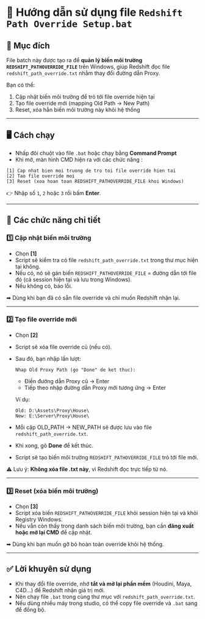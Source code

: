 # 📖 Hướng dẫn sử dụng file `Redshift Path Override Setup.bat`

## 🎯 Mục đích

File batch này được tạo ra để **quản lý biến môi trường `REDSHIFT_PATHOVERRIDE_FILE`** trên Windows, giúp Redshift đọc file `redshift_path_override.txt` nhằm thay đổi đường dẫn Proxy.

Bạn có thể:

1. Cập nhật biến môi trường để trỏ tới file override hiện tại
2. Tạo file override mới (mapping Old Path → New Path)
3. Reset, xóa hẳn biến môi trường này khỏi hệ thống

---

## 🖥 Cách chạy

- Nhấp đôi chuột vào file `.bat` hoặc chạy bằng **Command Prompt**
- Khi mở, màn hình CMD hiện ra với các chức năng :

```
[1] Cap nhat bien moi truong de tro toi file override hien tai
[2] Tao file override moi
[3] Reset (xoa hoan toan REDSHIFT_PATHOVERRIDE_FILE khoi Windows)
```

👉 Nhập số `1`, `2` hoặc `3` rồi bấm **Enter**.

---

## 🔧 Các chức năng chi tiết

### 1️⃣ Cập nhật biến môi trường

- Chọn **[1]**
- Script sẽ kiểm tra có file `redshift_path_override.txt` trong thư mục hiện tại không.
- Nếu có, nó sẽ gán biến `REDSHIFT_PATHOVERRIDE_FILE` = đường dẫn tới file đó (cả session hiện tại và lưu trong Windows).
- Nếu không có, báo lỗi.

➡ Dùng khi bạn đã có sẵn file override và chỉ muốn Redshift nhận lại.

---

### 2️⃣ Tạo file override mới

- Chọn **[2]**
- Script sẽ xóa file override cũ (nếu có).
- Sau đó, bạn nhập lần lượt:
    
    ```
    Nhap Old Proxy Path (go "Done" de ket thuc):
    ```
    
    - Điền đường dẫn Proxy cũ → Enter
    - Tiếp theo nhập đường dẫn Proxy mới tương ứng → Enter
    
    Ví dụ:
    
    ```
    Old: D:\Assets\Proxy\House\
    New: E:\Server\Proxy\House\
    
    ```
    
- Mỗi cặp OLD_PATH → NEW_PATH sẽ được lưu vào file `redshift_path_override.txt`.
- Khi xong, gõ **Done** để kết thúc.
- Script sẽ tạo biến môi trường `REDSHIFT_PATHOVERRIDE_FILE` trỏ tới file mới.

⚠️ Lưu ý: **Không xóa file .txt này**, vì Redshift đọc trực tiếp từ nó.

---

### 3️⃣ Reset (xóa biến môi trường)

- Chọn **[3]**
- Script xóa biến `REDSHIFT_PATHOVERRIDE_FILE` khỏi session hiện tại và khỏi Registry Windows.
- Nếu vẫn còn thấy trong danh sách biến môi trường, bạn cần **đăng xuất hoặc mở lại CMD** để cập nhật.

➡ Dùng khi bạn muốn gỡ bỏ hoàn toàn override khỏi hệ thống.

---

## ✅ Lời khuyên sử dụng

- Khi thay đổi file override, nhớ **tắt và mở lại phần mềm** (Houdini, Maya, C4D…) để Redshift nhận giá trị mới.
- Nên chạy file `.bat` trong cùng thư mục với `redshift_path_override.txt`.
- Nếu dùng nhiều máy trong studio, có thể copy file override và `.bat` sang để đồng bộ.
